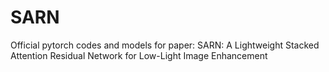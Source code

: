 # SARN
Official pytorch codes and models for paper:
SARN: A Lightweight Stacked Attention Residual Network for Low-Light Image Enhancement
